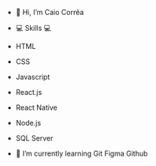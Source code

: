 - 👋 Hi, I’m Caio Corrêa

- 💻 Skills 💻
- HTML
- CSS
- Javascript
- React.js
- React Native
- Node.js
- SQL Server
  
- 🌱 I’m currently learning
 Git
 Figma
 Github


<!---
Caiiocorrea/Caiiocorrea is a ✨ special ✨ repository because its `README.md` (this file) appears on your GitHub profile.
You can click the Preview link to take a look at your changes.
--->
